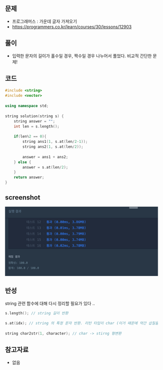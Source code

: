 ## 문제
- 프로그래머스 : 가운데 글자 가져오기
- https://programmers.co.kr/learn/courses/30/lessons/12903

## 풀이
- 입력한 문자의 길이가 홀수일 경우, 짝수일 경우 나누어서 풀었다. 비교적 간단한 문제!

## 코드
```c++
#include <string>
#include <vector>

using namespace std;

string solution(string s) {
    string answer = "";
    int len = s.length();
    
    if(len%2 == 0){
        string ans1(1, s.at(len/2-1));
        string ans2(1, s.at(len/2));
        
        answer = ans1 + ans2;
    } else {
        answer = s.at(len/2);
    }
    return answer;
}
```

## screenshot
![screenshot](./screenshots/programmers_가운데글자가져오기.png)

## 반성
string 관련 함수에 대해 다시 정리할 필요가 있다 ..

```c++
s.length(); // string 길이 반환

s.at(idx); // string 의 특정 문자 반환. 리턴 타입이 char (이거 때문에 약간 삽질을 했다..)

string char2str(1, character); // char -> stirng 형변환

```


## 참고자료
- 없음
